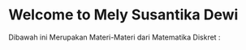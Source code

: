 # Welcome to Mely Susantika Dewi

Dibawah ini Merupakan Materi-Materi dari Matematika Diskret :

```{tableofcontents}
```
